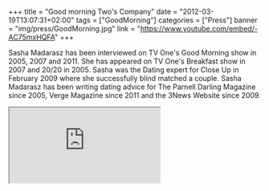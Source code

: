 +++
title = "Good morning Two's Company"
date = "2012-03-19T13:07:31+02:00"
tags = ["GoodMorning"]
categories = ["Press"]
banner = "img/press/GoodMorning.jpg"
link = "https://www.youtube.com/embed/-AC75mxHQFA"
+++

Sasha Madarasz has been interviewed on TV One's Good Morning show in 2005, 2007 and 2011. She has appeared on TV One's Breakfast show in 2007 and 20/20 in 2005. Sasha was the Dating expert for Close Up in February 2009 where she successfully blind matched a couple. Sasha Madarasz has been writing dating advice for The Parnell Darling Magazine since 2005, Verge Magazine since 2011 and the 3News Website since 2009.

<div class="embed-responsive embed-responsive-4by3">
  <iframe class="embed-responsive-item" src="https://www.youtube.com/embed/-AC75mxHQFA"></iframe>
</div>